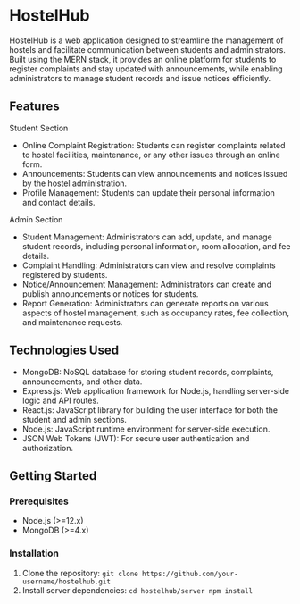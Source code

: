 # HostelHub
HostelHub is a web application designed to streamline the management of hostels and facilitate communication between students and administrators. Built using the MERN stack, it provides an online platform for students to register complaints and stay updated with announcements, while enabling administrators to manage student records and issue notices efficiently.
## Features
Student Section

- Online Complaint Registration: Students can register complaints related to hostel facilities, maintenance, or any other issues through an online form.
- Announcements: Students can view announcements and notices issued by the hostel administration.
- Profile Management: Students can update their personal information and contact details.

Admin Section

- Student Management: Administrators can add, update, and manage student records, including personal information, room allocation, and fee details.
- Complaint Handling: Administrators can view and resolve complaints registered by students.
- Notice/Announcement Management: Administrators can create and publish announcements or notices for students.
- Report Generation: Administrators can generate reports on various aspects of hostel management, such as occupancy rates, fee collection, and maintenance requests.

## Technologies Used

- MongoDB: NoSQL database for storing student records, complaints, announcements, and other data.
- Express.js: Web application framework for Node.js, handling server-side logic and API routes.
- React.js: JavaScript library for building the user interface for both the student and admin sections.
- Node.js: JavaScript runtime environment for server-side execution.
- JSON Web Tokens (JWT): For secure user authentication and authorization.

## Getting Started
### Prerequisites

- Node.js (>=12.x)
- MongoDB (>=4.x)
### Installation

1. Clone the repository:
   ```git clone https://github.com/your-username/hostelhub.git```
2. Install server dependencies:
  ```cd hostelhub/server npm install```
   
